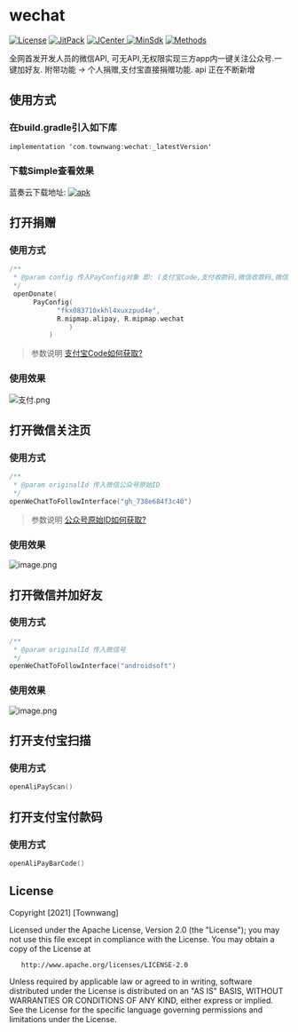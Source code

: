 # wechat
[![License](https://img.shields.io/badge/License%20-Apache%202-337ab7.svg)](https://www.apache.org/licenses/LICENSE-2.0)
[![JitPack](https://jitpack.io/v/com.townwang/wechat.svg)](https://jitpack.io/#com.townwang/wechat)
[![JCenter](https://api.bintray.com/packages/townwang/WeChat/wechat/images/download.svg) ](https://bintray.com/townwang/WeChat/wechat/_latestVersion)
[![MinSdk](https://img.shields.io/badge/%20MinSdk%20-%2012%2B%20-f0ad4e.svg)](https://android-arsenal.com/api?level=12)
[![Methods](https://img.shields.io/badge/Methods%20%7C%20Size%20-%2031%20%7C%2018.2%20KB-d9534f.svg)](#)

全网首发开发人员的微信API, 可无API,无权限实现三方app内一键关注公众号.一键加好友. 附带功能 -> 个人捐赠,支付宝直接捐赠功能. api 正在不断新增

## 使用方式
### 在**build.gradle**引入如下库
```kotlin
implementation 'com.townwang:wechat:_latestVersion'
```
### 下载Simple查看效果
 蓝奏云下载地址:  [![apk](https://img.shields.io/badge/Apk-v1.0-green)](https://town.lanzous.com/ioMCYm8ddab)
## 打开捐赠

### 使用方式
```kotlin
/**
 * @param config 传入PayConfig对象 即: (支付宝Code,支付收款码,微信收款码,微信提示消息[可选参数],支付宝提示消息[可选参数])
 */
 openDonate(
      PayConfig(
            "fkx083710xkhl4xuxzpud4e",
            R.mipmap.alipay, R.mipmap.wechat
               )
          )
```
> 参数说明 
[支付宝Code如何获取?](https://github.com/Townwang/wechat/wiki/%E6%94%AF%E4%BB%98%E5%AE%9DCode%E5%A6%82%E4%BD%95%E8%8E%B7%E5%8F%96%3F)

### 使用效果
![支付.png](https://i.loli.net/2021/02/23/AqX6DLNmtv1TQiM.png)
## 打开微信关注页
### 使用方式
```kotlin
/**
 * @param originalId 传入微信公众号原始ID
 */
openWeChatToFollowInterface("gh_738e684f3c40")
```
> 参数说明
[公众号原始ID如何获取?](https://github.com/Townwang/wechat/wiki/%E5%85%AC%E4%BC%97%E5%8F%B7%E5%8E%9F%E5%A7%8BID%E6%80%8E%E4%B9%88%E8%8E%B7%E5%8F%96%3F)

### 使用效果
![image.png](https://i.loli.net/2021/02/27/XMg1jvHTq6JnYZk.png)
## 打开微信并加好友
### 使用方式
```kotlin
/**
 * @param originalId 传入微信号
 */
openWeChatToFollowInterface("androidsoft")
```

### 使用效果
![image.png](https://i.loli.net/2021/02/27/Cg1EKtBim52fXAv.png)
## 打开支付宝扫描
### 使用方式
```kotlin
openAliPayScan()
```

## 打开支付宝付款码
### 使用方式
```kotlin
openAliPayBarCode()
```

## License
  Copyright [2021] [Townwang]
  
   Licensed under the Apache License, Version 2.0 (the "License");
   you may not use this file except in compliance with the License.
   You may obtain a copy of the License at

       http://www.apache.org/licenses/LICENSE-2.0

   Unless required by applicable law or agreed to in writing, software
   distributed under the License is distributed on an "AS IS" BASIS,
   WITHOUT WARRANTIES OR CONDITIONS OF ANY KIND, either express or implied.
   See the License for the specific language governing permissions and
   limitations under the License.

